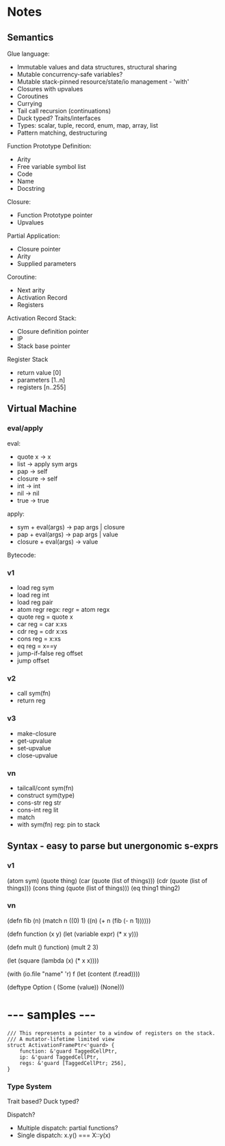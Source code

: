 # Notes

## Semantics

Glue language:
 - Immutable values and data structures, structural sharing
 - Mutable concurrency-safe variables?
 - Mutable stack-pinned resource/state/io management - 'with'
 - Closures with upvalues
 - Coroutines
 - Currying
 - Tail call recursion (continuations)
 - Duck typed? Traits/interfaces
 - Types: scalar, tuple, record, enum, map, array, list
 - Pattern matching, destructuring

 Function Prototype Definition:
  - Arity
  - Free variable symbol list
  - Code
  - Name
  - Docstring

Closure:
 - Function Prototype pointer
 - Upvalues

Partial Application:
 - Closure pointer
 - Arity
 - Supplied parameters

Coroutine:
 - Next arity
 - Activation Record
 - Registers

Activation Record Stack:
 - Closure definition pointer
 - IP
 - Stack base pointer

 Register Stack
 - return value [0]
 - parameters [1..n]
 - registers [n..255]

 ## Virtual Machine

### eval/apply

eval:
 - quote x -> x
 - list -> apply sym args
 - pap -> self
 - closure -> self
 - int -> int
 - nil -> nil
 - true -> true

apply:
 - sym + eval(args) -> pap args | closure
 - pap + eval(args) -> pap args | value
 - closure + eval(args) -> value

Bytecode:

### v1
 - load reg sym
 - load reg int
 - load reg pair
 - atom regr regx: regr = atom regx
 - quote reg = quote x
 - car reg = car x:xs
 - cdr reg = cdr x:xs
 - cons reg = x:xs
 - eq reg = x==y
 - jump-if-false reg offset
 - jump offset

### v2
 - call sym(fn)
 - return reg

### v3
 - make-closure
 - get-upvalue
 - set-upvalue
 - close-upvalue

### vn
 - tailcall/cont sym(fn)
 - construct sym(type)
 - cons-str reg str
 - cons-int reg lit
 - match
 - with sym(fn) reg: pin to stack


## Syntax - easy to parse but unergonomic s-exprs

### v1
(atom sym)
(quote thing)
(car (quote (list of things)))
(cdr (quote (list of things)))
(cons thing (quote (list of things)))
(eq thing1 thing2)

### vn
(defn fib (n)
    (match n
        ((0) 1)
        ((n) (+ n (fib (- n 1))))))

(defn function (x y)
    (let (variable expr)
        (* x y)))

(defn mult () function)
(mult 2 3)

(let (square (lambda (x) (* x x))))

(with (io.file "name" 'r) f
    (let (content (f.read))))

(deftype Option (
    (Some (value))
    (None)))



# --- samples ---

```
/// This represents a pointer to a window of registers on the stack.
/// A mutator-lifetime limited view
struct ActivationFramePtr<'guard> {
    function: &'guard TaggedCellPtr,
    ip: &'guard TaggedCellPtr,
    regs: &'guard [TaggedCellPtr; 256],
}
```

### Type System

Trait based?  Duck typed?

Dispatch?
 * Multiple dispatch: partial functions?
 * Single dispatch: x.y() === X::y(x)
